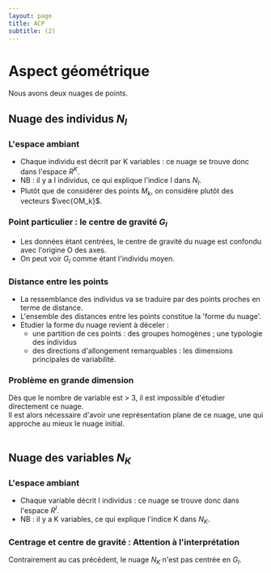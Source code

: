 ```yaml
---
layout: page
title: ACP
subtitle: (2)
---
```



# Aspect géométrique

Nous avons deux nuages de points. 

## Nuage des individus $N_I$

### L'espace ambiant
* Chaque individu est décrit par K variables : ce nuage se trouve donc dans l'espace $R^K$.
* NB : il y a I individus, ce qui explique l'indice I dans $N_I$. <br/>
* Plutôt que de considérer des points $M_k$, on considère plutôt des vecteurs $\vec{OM_k}$.

### Point particulier : le centre de gravité $G_I$

* Les données étant centrées, le centre de gravité du nuage est confondu avec l'origine O des axes. 
* On peut voir $G_I$ comme étant l'individu moyen. <br/>

### Distance entre les points

* La ressemblance des individus va se traduire par des points proches en terme de distance.
* L'ensemble des distances entre les points constitue la 'forme du nuage'. 
* Etudier la forme du nuage revient à déceler :
  * une partition de ces points : des groupes homogènes ;  une typologie des individus   
  * des directions d'allongement remarquables : les dimensions principales de variabilité. 

### Problème en grande dimension
Dès que le nombre de variable est > 3, il est impossible d'étudier directement ce nuage.   
Il est alors nécessaire d'avoir une représentation plane de ce nuage, une qui approche au mieux le nuage initial. <br/><br/>


## Nuage des variables $N_K$

### L'espace ambiant
* Chaque variable décrit I individus : ce nuage se trouve donc dans l'espace $R^I$.
* NB : il y a K variables, ce qui explique l'indice K dans $N_K$. <br/>

### Centrage et centre de gravité : Attention à l'interprétation

Contrairement au cas précédent, le nuage $N_K$ n'est pas centrée en $G_I$. <br/>


